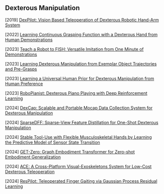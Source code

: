 ## Dexterous Manipulation

[2019] [DexPilot: Vision Based Teleoperation of Dexterous Robotic Hand-Arm System](https://arxiv.org/abs/1910.03135)

[2022] [Learning Continuous Grasping Function with a Dexterous Hand from Human Demonstrations](https://arxiv.org/abs/2207.05053)

[2023] [Teach a Robot to FISH: Versatile Imitation from One Minute of Demonstrations](https://arxiv.org/abs/2303.01497)

[2023] [Learning Dexterous Manipulation from Exemplar Object Trajectories and Pre-Grasps](https://arxiv.org/abs/2209.11221)

[2023] [Learning a Universal Human Prior for Dexterous Manipulation from Human Preference](https://arxiv.org/abs/2304.04602)

[2023] [RoboPianist: Dexterous Piano Playing with Deep Reinforcement Learning](https://arxiv.org/abs/2304.04150)

[2024] [DexCap: Scalable and Portable Mocap Data Collection System for Dexterous Manipulation](https://arxiv.org/abs/2403.07788)

[2024] [SparseDFF: Sparse-View Feature Distillation for One-Shot Dexterous Manipulation](https://arxiv.org/abs/2310.16838)

[2024] [Stable Tool-Use with Flexible Musculoskeletal Hands by Learning the Predictive Model of Sensor State Transition](https://arxiv.org/abs/2406.17136)

[2024] [GET-Zero: Graph Embodiment Transformer for Zero-shot Embodiment Generalization](https://arxiv.org/abs/2407.15002)

[2024] [ACE: A Cross-Platform Visual-Exoskeletons System for Low-Cost Dexterous Teleoperation](https://arxiv.org/abs/2408.11805)

[2024] [ResPilot: Teleoperated Finger Gaiting via Gaussian Process Residual Learning](https://arxiv.org/abs/2409.09140)

